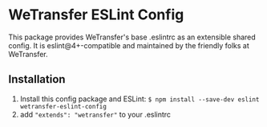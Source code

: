 # WeTransfer ESLint Config
This package provides WeTransfer's base .eslintrc as an extensible shared config.
It is eslint@4+-compatible and maintained by the friendly folks at WeTransfer. 

## Installation 
1. Install this config package and ESLint: `$ npm install --save-dev eslint wetransfer-eslint-config`
2. add `"extends": "wetransfer"` to your .eslintrc
